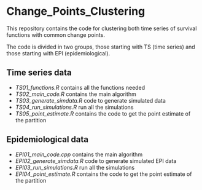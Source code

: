 # Change_Points_Clustering
This repository contains the code for clustering both time series of survival functions with common change points. 

The code is divided in two groups, those starting with TS (time series) and those starting with EPI (epidemiological). 

## Time series data 

- *TS01_functions.R* contains all the functions needed
- *TS02_main_code.R* contains the main algorithm
- *TS03_generate_simdata.R* code to generate simulated data
- *TS04_run_simulations.R* run all the simulations
- *TS05_point_estimate.R* contains the code to get the point estimate of the partition 

## Epidemiological data

- *EPI01_main_code.cpp* contains the main algorithm
- *EPI02_generate_simdata.R* code to generate simulated EPI data
- *EPI03_run_simulations.R* run all the simulations
- *EPI04_point_estimate.R* contains the code to get the point estimate of the partition 
